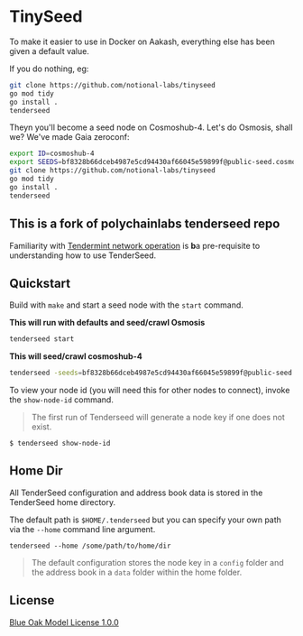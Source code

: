 # TinySeed

To make it easier to use in Docker on Aakash, everything else has been given a default value.

If you do nothing, eg:

```bash
git clone https://github.com/notional-labs/tinyseed
go mod tidy
go install .
tenderseed
```

Theyn you'll become a seed node on Cosmoshub-4.  Let's do Osmosis, shall we?  We've made Gaia zeroconf:

```bash
export ID=cosmoshub-4
export SEEDS=bf8328b66dceb4987e5cd94430af66045e59899f@public-seed.cosmos.vitwit.com:26656,cfd785a4224c7940e9a10f6c1ab24c343e923bec@164.68.107.188:26656,d72b3011ed46d783e369fdf8ae2055b99a1e5074@173.249.50.25:26656,ba3bacc714817218562f743178228f23678b2873@public-seed-node.cosmoshub.certus.one:26656,3c7cad4154967a294b3ba1cc752e40e8779640ad@84.201.128.115:26656,366ac852255c3ac8de17e11ae9ec814b8c68bddb@51.15.94.196:26656
git clone https://github.com/notional-labs/tinyseed
go mod tidy
go install .
tenderseed
```

## This is a fork of polychainlabs tenderseed repo

Familiarity with [Tendermint network operation](https://tendermint.com/docs/tendermint-core/using-tendermint.html) is **b**a pre-requisite to understanding how to use TenderSeed.

## Quickstart

Build with `make` and start a seed node with the `start` command.

**This will run with defaults and seed/crawl Osmosis**
```bash
tenderseed start
```

**This will seed/crawl cosmoshub-4**
```bash
tenderseed -seeds=bf8328b66dceb4987e5cd94430af66045e59899f@public-seed.cosmos.vitwit.com:26656,cfd785a4224c7940e9a10f6c1ab24c343e923bec@164.68.107.188:26656,d72b3011ed46d783e369fdf8ae2055b99a1e5074@173.249.50.25:26656,ba3bacc714817218562f743178228f23678b2873@public-seed-node.cosmoshub.certus.one:26656,3c7cad4154967a294b3ba1cc752e40e8779640ad@84.201.128.115:26656,366ac852255c3ac8de17e11ae9ec814b8c68bddb@51.15.94.196:26656 -chain-id cosmoshub-4 start
```

To view your node id (you will need this for other nodes to connect), invoke the `show-node-id` command.

> The first run of Tenderseed will generate a node key if one does not exist.

```shell
$ tenderseed show-node-id
```

## Home Dir

All TenderSeed configuration and address book data is stored in the TenderSeed home directory.

The default path is `$HOME/.tenderseed` but you can specify your own path via the `--home` command line argument.

```shell
tenderseed --home /some/path/to/home/dir
```

> The default configuration stores the node key in a `config` folder and the address book in a `data` folder within the home folder.

## License

[Blue Oak Model License 1.0.0](https://blueoakcouncil.org/license/1.0.0)
